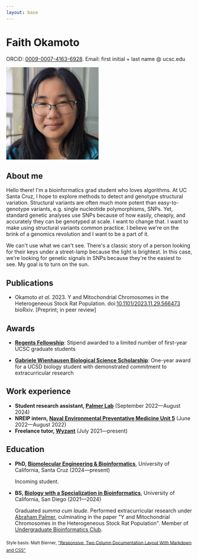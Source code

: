 ```yaml
---
layout: base
---
```


# Faith Okamoto

ORCiD: [0009-0007-4163-6928](https://orcid.org/0009-0007-4163-6928). Email:
first initial + last name @ ucsc.edu

<div class="right">
<img src="headshot.jpg" alt="headshot of Faith" width="250px">
</div>

## About me

<div class="left"></div>

Hello there! I'm a bioinformatics grad student who loves algorithms. At UC Santa
Cruz, I hope to explore methods to detect and genotype structural variation.
Structural variants are often much more potent than easy-to-genotype variants,
e.g. single nucleotide polymorphisms, SNPs. Yet, standard genetic analyses use
SNPs because of how easily, cheaply, and accurately they can be genotyped at
scale. I want to change that. I want to make using structural variants common
practice. I believe we're on the brink of a genomics revolution and I want to be
a part of it.

We can't use what we can't see. There's a classic story of a person looking
for their keys under a street-lamp because the light is brightest. In this case,
we're looking for genetic signals in SNPs because they're the easiest to see. My
goal is to turn on the sun.

<div class="clear"></div>

## Publications

- Okamoto *et al.* 2023. Y and Mitochondrial Chromosomes in the Heterogeneous
Stock Rat Population.
doi:[10.1101/2023.11.29.566473](https://doi.org/10.1101/2023.11.29.566473)
bioRxiv. [Preprint; in peer review]

## Awards

- [**Regents Fellowship**](https://graddiv.ucsc.edu/financial-aid/): Stipend
awarded to a limited number of first-year UCSC graduate students

- [**Gabriele Wienhausen Biological Science Scholarship**](https://biology.ucsd.edu/education/undergrad/research/scholarships/wienhausen.html):
One-year award for a UCSD biology student with demonstrated commitment to
extracurricular research

## Work experience

- **Student research assistant, [Palmer Lab](https://palmerlab.org/)**
(September 2022—August 2024)
- **NREIP intern, [Naval Environmental Preventative Medicine Unit 5](https://www.med.navy.mil/Navy-and-Marine-Corps-Force-Health-Protection-Command/Field-Activities/Navy-Environmental-Preventive-Medicine-Unit-5/)**
(June 2022—August 2022)
- **Freelance tutor, [Wyzant](https://www.wyzant.com/match/tutor/88491196)**
(July 2021—present)

## Education

- **PhD, [Biomolecular Engineering & Bioinformatics](https://grad.soe.ucsc.edu/bmeb)**, University of California, Santa Cruz (2024—present)

    Incoming student.

- **BS, [Biology with a Specialization in Bioinformatics](https://biology.ucsd.edu/education/undergrad/major-minor-programs/majors/requirements/bioinformatics)**, University of California, San Diego (2021—2024)

    Graduated *summa cum laude*. Performed extracurricular research under
    [Abraham Palmer](https://palmerlab.org/), culminating in the paper "Y and
    Mitochondrial Chromosomes in the Heterogeneous Stock Rat Population".
    Member of [Undergraduate Bioinformatics Club](https://ubicucsd.github.io/).

<sub>Style basis: Matt Bierner, ["Responsive, Two Column Documentation Layout With Markdown and CSS"](https://mattbierner.github.io/markdown-two-column-documentation-example/)</sub>